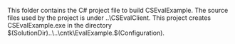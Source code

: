 This folder contains the C# project file to build CSEvalExample. The source files used by the project is under ..\CSEvalClient.
This project creates CSEvalExample.exe in the directory $(SolutionDir)..\..\cntk\EvalExample.$(Configuration)\. 
